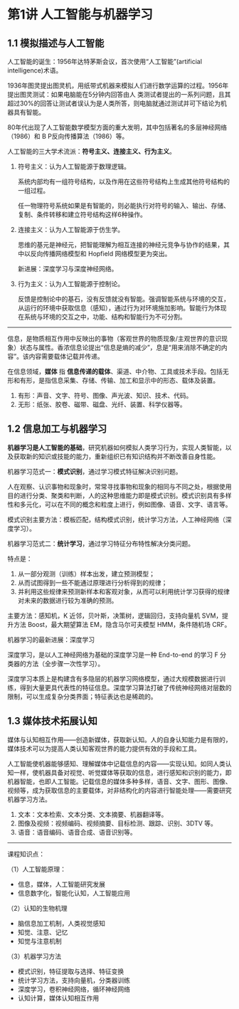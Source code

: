 # 第1讲 人工智能与机器学习

## 1.1 模拟描述与人工智能

人工智能的诞生：1956年达特茅斯会议，首次使用“人工智能”(artificial intelligence)术语。

1936年图灵提出图灵机，用纸带式机器来模拟人们进行数学运算的过程。1956年提出图灵测试：如果电脑能在5分钟内回答由人
类测试者提出的一系列问题，且其超过30%的回答让测试者误认为是人类所答，则电脑就通过测试并可下结论为机器具有智能。

80年代出现了人工智能数学模型方面的重大发明，其中包括著名的多层神经网络（1986）和 B P反向传播算法（1986）等。

人工智能的三大学术流派：**符号主义、连接主义、行为主义**。

1. 符号主义：认为人工智能源于数理逻辑。

    系统内部均有一组符号结构，以及作用在这些符号结构上生成其他符号结构的一组过程。

    任一物理符号系统如果是有智能的，则必能执行对符号的输入、输出、存储、复制、条件转移和建立符号结构这样6种操作。

2. 连接主义：认为人工智能源于仿生学。

    思维的基元是神经元，把智能理解为相互连接的神经元竞争与协作的结果，其中以反向传播网络模型和 Hopfield 网络模型更为突出。

    新进展：深度学习与深度神经网络。

3. 行为主义：认为人工智能源于控制论。

    反馈是控制论中的基石，没有反馈就没有智能。强调智能系统与环境的交互，从运行的环境中获取信息（感知），通过行为对环境施加影响。智能行为体现在系统与环境的交互之中，功能、结构和智能行为不可分割。

---

信息，是物质相互作用中反映出的事物（客观世界的物质现象/主观世界的意识现象）状态与属性。香浓信息论提出“信息是熵的减少”，息是“用来消除不确定的内容”。该内容需要载体记载并传递。

在信息领域，**媒体** 指 **信息传递的载体**、渠道、中介物、工具或技术手段。包括无形和有形，是指信息采集、存储、传输、加工和显示中的形态、载体及装置。

1. 有形：声音、文字、符号、图像、声光波、知识、技术、代码。
2. 无形：纸张、胶卷、磁带、磁盘、光纤、装置、科学仪器等。

## 1.2 信息加工与机器学习

**机器学习是人工智能的基础**，研究机器如何模拟人类学习行为，实现人类智能，以及获取新的知识或技能的能力，重新组织已有知识结构并不断改善自身性能。

机器学习范式一：**模式识别**，通过学习模式特征解决识别问题。

人在观察、认识事物和现象时，常常寻找事物和现象的相同与不同之处，根据使用目的进行分类、聚类和判断，人的这种思维能力即是模式识别。模式识别具有多样性和多元化，可以在不同的概念和粒度上进行，例如图像、语音、文字、语言等。

模式识别主要方法：模板匹配，结构模式识别，统计学习方法，人工神经网络（深度学习）。

机器学习范式二：**统计学习**，通过学习特征分布特性解决分类问题。

特点是：

1. 从一部分观测（训练）样本出发，建立预测模型；
2. 从而试图得到一些不能通过原理进行分析得到的规律；
3. 并利用这些规律来预测新样本和客观对象，从而可以利用统计学习获得的规律对未来的数据进行较为准确的预测。

主要方法：感知机，K 近邻，贝叶斯，决策树，逻辑回归，支持向量机 SVM，提升方法 Boost，最大期望算法 EM，隐含马尔可夫模型 HMM，条件随机场 CRF。

机器学习的最新进展：深度学习

深度学习，是以人工神经网络为基础的深度学习是一种 End-to-end 的学习 F 分类器的方法（全步骤一次性学习）。

深度学习本质上是构建含有多隐层的机器学习网络模型，通过大规模数据进行训练，得到大量更具代表性的特征信息。深度学习算法打破了传统神经网络对层数的限制，可以生成复杂分类界面；特征表达也是稀疏的。

## 1.3 媒体技术拓展认知

媒体与认知相互作用——创造新媒体，获取新认知。人的自身认知能力是有限的，媒体技术可以为提高人类认知客观世界的能力提供有效的手段和工具。

人工智能使机器能够感知、理解媒体中记载信息的内容——实现认知。如同人类认知一样，使机器具备对视觉、听觉媒体等获取的信息，进行感知和识别的能力，即机器智能，也即人工智能。记载信息的媒体多种多样，语音、文字、图形、图像、视频等，成为获取信息的主要载体，对非结构化的内容进行智能处理——需要研究机器学习方法。

1. 文本：文本检索、文本分类、文本摘要、机器翻译等。
2. 图像及视频：视频编码、视频摘要、目标检测、跟踪、识别、3DTV 等。
3. 语音：语音编码、语音合成、语音识别等。

---

课程知识点：

（1）人工智能原理：

- 信息，媒体，人工智能研究发展
- 信息数字化，智能化认知，人工智能应用

（2）认知的生物机理

- 脑信息加工机制，人类视觉感知
- 知觉、注意、记忆
- 知觉与注意机制

（3）机器学习方法

- 模式识别，特征提取与选择、特征变换
- 统计学习方法，支持向量机，分类器训练
- 深度学习，卷积神经网络，循环神经网络
- 认知计算，媒体认知相互作用
